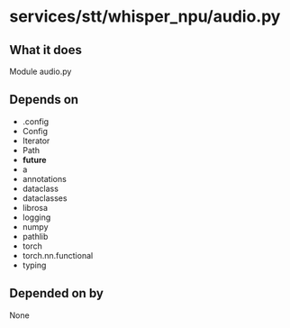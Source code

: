 # services/stt/whisper_npu/audio.py

## What it does
Module audio.py

## Depends on
- .config
- Config
- Iterator
- Path
- __future__
- a
- annotations
- dataclass
- dataclasses
- librosa
- logging
- numpy
- pathlib
- torch
- torch.nn.functional
- typing

## Depended on by
None
